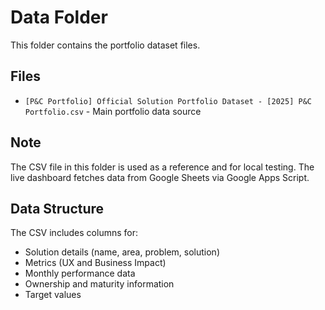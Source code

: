 # Data Folder

This folder contains the portfolio dataset files.

## Files

- `[P&C Portfolio] Official Solution Portfolio Dataset - [2025] P&C Portfolio.csv` - Main portfolio data source

## Note

The CSV file in this folder is used as a reference and for local testing. The live dashboard fetches data from Google Sheets via Google Apps Script.

## Data Structure

The CSV includes columns for:
- Solution details (name, area, problem, solution)
- Metrics (UX and Business Impact)
- Monthly performance data
- Ownership and maturity information
- Target values

